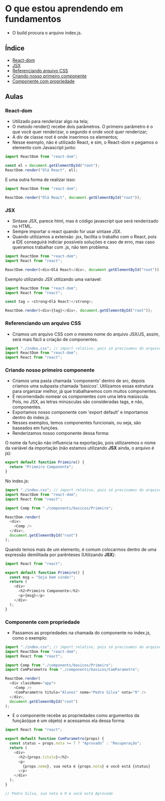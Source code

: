 # O que estou aprendendo em fundamentos

- O build procura o arquivo index.js.

## Índice

- [React-dom]()
- [JSX]()
- [Referenciando arquivo CSS]()
- [Criando nosso primeiro componente]()
- [Componente com propriedade]()

## Aulas

### React-dom

- Utilizado para renderizar algo na tela;
- O metodo render() recebe dois parâmetros. O primeiro parâmetro é o que você quer renderizar, o segundo é onde você quer renderizar;
- A div de classe root é onde inserimos os elementos;
- Nesse exemplo, não é utilizado React, e sim, o React-dom e pegamos o elemento com Javascript junto:

```javascript
import ReactDom from "react-dom";

const el = document.getElementById("root");
ReactDom.render("Olá React", el);
```

E uma outra forma de realizar isso:

```javascript
import ReactDom from "react-dom";

ReactDom.render("Olá React", document.getElementById("root"));
```

### JSX

- Sintaxe JSX, parece html, mas é código javascript que será renderizado no HTML.
- Sempre importar o react quando for usar sintaxe JSX.
- Quando utilizamos a extensão .jsx, facilita o trabalho com o React, pois a IDE conseguirá indiciar possíveis soluções e caso de erro, mas caso queiramos trabalhar com .js, não tem problema.

```javascript
import ReactDom from "react-dom";
import React from "react";

ReactDom.render(<div>Olá React</div>, document.getElementById("root"));
```

Exemplo utilizando JSX utilizando uma variavel:

```javascript
import ReactDom from "react-dom";
import React from "react";

const tag = <strong>Olá React!</strong>;

ReactDom.render(<div>{tag}</div>, document.getElementById("root"));
```

### Referenciando um arquivo CSS

- Criamos um arquivo CSS com o mesmo nome do arquivo JSX/JS, assim, será mais fácil a criação de componentes.

```javascript
import "./index.css"; // import relativo, pois só precisamos do arquivo
import ReactDom from "react-dom";
import React from "react";
```

### Criando nosso primeiro componente

- Criamos uma pasta chamada 'components' dentro de src, depois criamos uma subpasta chamada 'basicos'. Utilizamos essas estrutura para organizar melhor, já que trabalharemos com muitos componentes.
- É recomendado nomear os componentes com uma letra maiúscula. Pois, no JSX, as letras minúsculas são consideradas tags, e não, componentes.
- Exportamos nosso componente com 'export default' e importamos dentro do index.js.
- Nesses exemplos, temos componentes funcionais, ou seja, são baseados em funções.
- Renderizamos nosso componente dessa forma:

O nome da função não influencia na exportação, pois utilizaremos o nome da variável da importação (não estamos utilizando <strong>JSX</strong> ainda, o arquivo é js):

```javascript
export default function Primeiro() {
  return "Primeiro Componente";
}
```

No index.js:

```javascript
import "./index.css"; // import relativo, pois só precisamos do arquivo
import ReactDom from "react-dom";
import React from "react";

import Comp from "./components/basicos/Primeiro";

ReactDom.render(
  <div>
    <Comp />
  </div>,
  document.getElementById("root")
);
```

Quando temos mais de um elemento, é comum colocarmos dentro de uma expressão demilitada por parênteses (Utilizando <strong>JSX</strong>):

```javascript
import React from "react";

export default function Primeiro() {
  const msg = "Seja bem vinde!";
  return (
    <div>
      <h2>Primeiro Componente</h2>
      <p>{msg}</p>
    </div>
  );
}
```

### Componente com propriedade

- Passamos as propriedades na chamada do componente no index.js, como o exemplo:

```javascript
import "./index.css"; // import relativo, pois só precisamos do arquivo
import ReactDom from "react-dom";
import React from "react";

import Comp from "./components/basicos/Primeiro";
import ComParametro from "./components/basicos/ComParametro";

ReactDom.render(
  <div className="app">
    <Comp />
    <ComParametro titulo="Alunos" nome="Pedro Silva" nota="9" />
  </div>,
  document.getElementById("root")
);
```

- E o componente recebe as propriedades como argumentos da função(que é um objeto) e acessamos ela dessa forma:

```javascript
import React from "react";

export default function ComParametro(props) {
  const status = props.nota >= 7 ? "Aprovado" : "Recuperação";
  return (
    <div>
      <h2>{props.titulo}</h2>
      <p>
        {props.nome}, sua nota é {props.nota} e você está {status}
      </p>
    </div>
  );
}
```

```javascript
// Pedro Silva, sua nota é 9 e você está Aprovado
```
